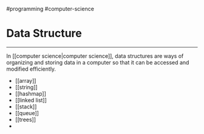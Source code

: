 #programming #computer-science
# Data Structure
---

In [[computer science|computer science]], data structures are ways of organizing and storing data in a computer so that it can be accessed and modified efficiently. 

- [[array]]
- [[string]]
- [[hashmap]]
- [[linked list]]
- [[stack]]
- [[queue]]
- [[trees]]
- 
